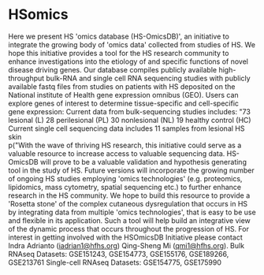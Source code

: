 # HSomics
Here we present HS 'omics database (HS-OmicsDB)', 
          an initiative to integrate the growing body of 'omics data' 
          collected from studies of HS. We hope this initiative provides
          a tool for the HS research community to enhance investigations 
          into the etiology of and specific functions of novel disease driving genes. 
          Our database compiles publicly available high-throughput bulk-RNA and single 
          cell RNA sequencing studies with publicly available fastq files from studies 
          on patients with HS deposited on the National institute of Health gene expression omnibus (GEO).
                          Users can explore genes of interest to determine tissue-specific and cell-specific gene expression:
Current data from bulk-sequencing studies includes:
"73 lesional (L)
28 perilesional (PL)
30 nonlesional (NL)
19 healthy control (HC)                          
Current single cell sequencing data includes 11 samples from lesional HS skin               
          p("With the wave of thriving HS research, this initiative could serve as a valuable 
          resource to increase access to valuable sequencing data. HS-OmicsDB will prove to be 
          a valuable validation and hypothesis generating tool in the study of HS. Future versions 
          will incorporate the growing number of ongoing HS studies employing 'omics technologies' 
          (e.g. proteomics, lipidomics, mass cytometry, spatial sequencing etc.) 
          to further enhance research in the HS community. We hope to build this resource to 
          provide a 'Rosetta stone' of the complex cutaneous dysregulation that occurs 
          in HS by integrating data from multiple 'omics technologies', 
          that is easy to be use and flexible in its application. 
          Such a tool will help build an integrative view of the dynamic process 
          that occurs throughout the progression of HS. For interest in getting 
          involved with the HSOmicsDB Initiative please contact Indra Adrianto (iadrian1@hfhs.org) Qing-Sheng Mi (qmi1@hfhs.org).
Bulk RNAseq Datasets:
GSE151243, GSE154773, GSE155176, GSE189266, GSE213761
Single-cell RNAseq Datasets:
GSE154775, GSE175990
